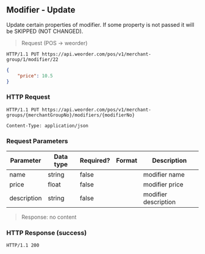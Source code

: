 ## Modifier - Update

Update certain properties of modifier.
If some property is not passed it will be SKIPPED (NOT CHANGED).

> Request (POS -> weorder)

```
HTTP/1.1 PUT https://api.weorder.com/pos/v1/merchant-group/1/modifier/22
```

```json
{
    "price": 10.5
}
```

### HTTP Request

`HTTP/1.1 PUT https://api.weorder.com/pos/v1/merchant-groups/{merchantGroupNo}/modifiers/{modifierNo}`

`Content-Type: application/json`

### Request Parameters

Parameter | Data type | Required? | Format | Description
--------- | --------- | --------- | ------ | -----------
name | string | false | | modifier name
price | float | false | | modifier price
description | string | false | | modifier description

> Response: no content

### HTTP Response (success)

`HTTP/1.1 200`
